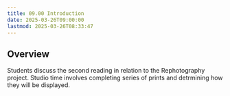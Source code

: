 ```yaml
---
title: 09.00 Introduction
date: 2025-03-26T09:00:00
lastmod: 2025-03-26T08:33:47
---
```


## Overview

Students discuss the second reading in relation to the Rephotography project. Studio time involves completing series of prints and detrmining how they will be displayed.
